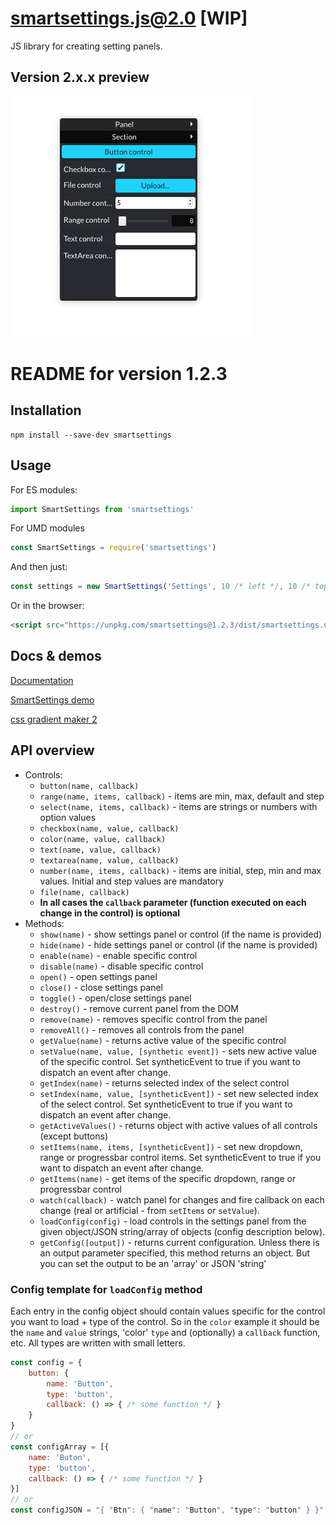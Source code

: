 # smartsettings.js@2.0 [WIP]

JS library for creating setting panels.

## Version 2.x.x preview

![SmartSettings Preview](./images/smartsettings_screen.png)

# README for version 1.2.3

## Installation

```
npm install --save-dev smartsettings
```

## Usage

For ES modules:
```js
import SmartSettings from 'smartsettings'
```

For UMD modules
```js
const SmartSettings = require('smartsettings')
```

And then just:

```js
const settings = new SmartSettings('Settings', 10 /* left */, 10 /* top */)
```

Or in the browser:
```html
<script src="https://unpkg.com/smartsettings@1.2.3/dist/smartsettings.umd.js"></script>
```
## Docs & demos

[Documentation](https://afternoon2.github.io/smartsettings/)

<p data-height="500" data-theme-id="0" data-slug-hash="08a144fdad89d6a44e956ce96c783873" data-default-tab="js,result" data-user="jakub_antolak" data-embed-version="2" data-pen-title="SmartSettings demo" class="codepen"><a href="https://codepen.io/jakub_antolak/pen/08a144fdad89d6a44e956ce96c783873/">SmartSettings demo</a></p>

<p data-height="500" data-theme-id="dark" data-slug-hash="PeaZKE" data-default-tab="js,result" data-user="jakub_antolak" data-embed-version="2" data-pen-title="css gradient maker 2" class="codepen"><a href="https://codepen.io/jakub_antolak/pen/PeaZKE/">css gradient maker 2</a></p>

## API overview
- Controls:
    - `button(name, callback)`
    - `range(name, items, callback)` - items are min, max, default and step
    - `select(name, items, callback)` - items are strings or numbers with option values
    - `checkbox(name, value, callback)`
    - `color(name, value, callback)`
    - `text(name, value, callback)`
    - `textarea(name, value, callback)`
    - `number(name, items, callback)` - items are initial, step, min and max values. Initial and step values are mandatory
    - `file(name, callback)`
    - **In all cases the `callback` parameter (function executed on each change in the control) is optional**
- Methods:
    - `show(name)` - show settings panel or control (if the name is provided) 
    - `hide(name)` - hide settings panel or control (if the name is provided)
    - `enable(name)` - enable specific control
    - `disable(name)` - disable specific control
    - `open()` - open settings panel
    - `close()` - close settings panel
    - `toggle()` - open/close settings panel
    - `destroy()` - remove current panel from the DOM
    - `remove(name)` - removes specific control from the panel
    - `removeAll()` - removes all controls from the panel
    - `getValue(name)` - returns active value of the specific control
    - `setValue(name, value, [synthetic event])` - sets new active value of the specific control. Set syntheticEvent to true if you want to dispatch an event after change.
    - `getIndex(name)` - returns selected index of the select control
    - `setIndex(name, value, [syntheticEvent])` - set new selected index of the select control. Set syntheticEvent to true if you want to dispatch an event after change.
    - `getActiveValues()` - returns object with active values of all controls (except buttons)
    - `setItems(name, items, [syntheticEvent])` - set new dropdown, range or progressbar control items. Set syntheticEvent to true if you want to dispatch an event after change.
    - `getItems(name)` - get items of the specific dropdown, range or progressbar control
    - `watch(callback)` - watch panel for changes and fire callback on each change (real or artificial - from `setItems` or `setValue`).
    - `loadConfig(config)` - load controls in the settings panel from the given object/JSON string/array of objects (config description below).
    - `getConfig([output])` - returns current configuration. Unless there is an output parameter specified, this method returns an object. But you can set the output to be an 'array' or JSON 'string'

### Config template for `loadConfig` method

Each entry in the config object should contain values specific for the control you want to load + type of the control. So in the `color` example it should be the `name` and `value` strings, 'color' `type` and (optionally) a `callback` function, etc. All types are written with small letters.

```js
const config = {
    button: {
        name: 'Button',
        type: 'button',
        callback: () => { /* some function */ }
    }
}
// or
const configArray = [{
    name: 'Buton',
    type: 'button',
    callback: () => { /* some function */ }
}]
// or
const configJSON = "{ "Btn": { "name": "Button", "type": "button" } }" // etc.
```